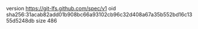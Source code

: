 version https://git-lfs.github.com/spec/v1
oid sha256:31acab82add01b908bc66a93102cb96c32d408a67a35b552bd16c1355d5248db
size 486

